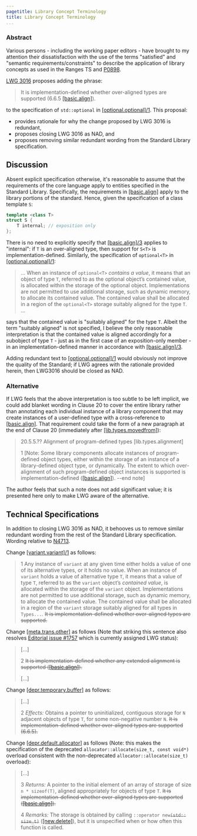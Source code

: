 ```yaml
---
pagetitle: Library Concept Terminology
title: Library Concept Terminology
...
```


### Abstract

Various persons - including the working paper editors - have brought to my attention their dissatisfaction with the use of the terms "satisfied" and "semantic requirements/constraints" to describe the application of library concepts as used in the Ranges TS and [P0898](https://wg21.link/p0898r3).



[LWG 3016](https://cplusplus.github.io/LWG/issue3016) proposes adding the phrase:

> It is implementation-defined whether over-aligned types are supported (6.6.5 [[basic.align]](http://eel.is/c++draft/basic.align)).

to the specification of `std::optional` in [[optional.optional]/1](http://eel.is/c++draft/optional.optional#1). This proposal:
* provides rationale for why the change proposed by LWG 3016 is redundant,
* proposes closing LWG 3016 as NAD, and
* proposes removing similar redundant wording from the Standard Library specification.

## Discussion

Absent explicit specification otherwise, it's reasonable to assume that the requirements of the core language apply to entities specified in the Standard Library. Specifically, the requirements in [[basic.align]](http://eel.is/c++draft/basic.align) apply to the library portions of the standard. Hence, given the specification of a class template `S`:
```c++
template <class T>
struct S {
    T internal; // exposition only
};
```
There is no need to explicitly specify that [[basic.align]/3](http://eel.is/c++draft/basic.align#3) applies to "internal": if `T` is an over-aligned type, then support for `S<T>` is implementation-defined. Similarly, the specification of `optional<T>` in [[optional.optional]/1](http://eel.is/c++draft/optional.optional#1):

> ... When an instance of `optional<T>` *contains a value*, it means that an object of type `T`, referred to as the optional object’s contained value, is allocated within the storage of the optional object. Implementations are not permitted to use additional storage, such as dynamic memory, to allocate its contained value. The contained value shall be allocated in a region of the `optional<T>` storage suitably aligned for the type `T`. ...

says that the contained value is "suitably aligned" for the type `T`. Albeit the term "suitably aligned" is not specified, I believe the only reasonable interpretation is that the contained value is aligned accordingly for a subobject of type `T` - just as in the first case of an exposition-only member - in an implementation-defined manner in accordance with [[basic.align]/3](http://eel.is/c++draft/basic.align#3).

Adding redundant text to [[optional.optional]/1](http://eel.is/c++draft/optional.optional#1) would obviously not improve the quality of the Standard; if LWG agrees with the rationale provided herein, then LWG3016 should be closed as NAD.

### Alternative

If LWG feels that the above interpretation is too subtle to be left implicit, we could add blanket wording in Clause 20 to cover the entire library rather than annotating each individual instance of a library component that may create instances of a user-defined type with a cross-reference to [[basic.align]](http://eel.is/c++draft/basic.align). That requirement could take the form of a new paragraph at the end of Clause 20 (immediately after [[lib.types.movedfrom]](http://eel.is/c++draft/lib.types.movedfrom)):

> 20.5.5.?? Alignment of program-defined types [lib.types.alignment]
>
> 1 [Note: Some library components allocate instances of program-defined object types, either within the storage of an instance of a library-defined object type, or dynamically. The extent to which over-alignment of such program-defined object instances is supported is implementation-defined ([[basic.align]](http://eel.is/c++draft/basic.align)). --end note]

The author feels that such a note does not add significant value; it is presented here only to make LWG aware of the alternative.

## Technical Specifications

In addition to closing LWG 3016 as NAD, it behooves us to remove similar redundant wording from the rest of the Standard Library specification. Wording relative to [N4713](https://wg21.link/n4713).

Change [[variant.variant]/1](http://eel.is/c++draft/variant.variant#1) as follows:

> 1 Any instance of `variant` at any given time either holds a value of one of its alternative types, or it holds no
> value. When an instance of `variant` holds a value of alternative type `T`, it means that a value of type `T`,
> referred to as the `variant` object’s *contained value*, is allocated within the storage of the `variant` object.
> Implementations are not permitted to use additional storage, such as dynamic memory, to allocate the
> contained value. The contained value shall be allocated in a region of the `variant` storage suitably aligned
> for all types in `Types...`. <del>It is implementation-defined whether over-aligned types are supported.</del>

Change [[meta.trans.other]](http://eel.is/c++draft/meta.trans.other) as follows (Note that striking this sentence also resolves [Editorial issue #1757](https://github.com/cplusplus/draft/issues/1757) which is currently assigned LWG status):
> [...]
>
> 2 <del>It is implementation-defined whether any extended alignment is supported ([[basic.align]](http://eel.is/c++draft/basic.align)).</del>
>
> [...]

Change [[depr.temporary.buffer]](http://eel.is/c++draft/depr.temporary.buffer) as follows:

> [...]
>
> 2 *Effects:* Obtains a pointer to uninitialized, contiguous storage for `N` adjacent objects of type `T`, for some non-negative number `N`. <del>It is implementation-defined whether over-aligned types are supported (6.6.5).</del>

Change [[depr.default.allocator]](http://eel.is/c++draft/depr.default.allocator) as follows (Note: this makes the specification of the deprecated `allocator::allocate(size_t, const void*)` overload consistent with the non-deprecated `allocator::allocate(size_t)` overload):

> [...]
>
> 3 *Returns:* A pointer to the initial element of an array of storage of size `n * sizeof(T)`, aligned appropriately for objects of type `T`. <del>It is implementation-defined whether over-aligned types are supported ([[basic.align]](http://eel.is/c++draft/basic.align)).</del>
>
> 4 *Remarks:* The storage is obtained by calling `​::​operator new`<del>`(std​::​size_­t)`</del> ([[new.delete]](http://eel.is/c++draft/new.delete)), but it is unspecified when or how often this function is called.
